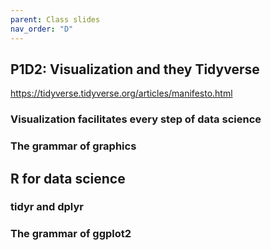 ```yaml
---
parent: Class slides
nav_order: "D"
---
```


## P1D2: Visualization and they Tidyverse

https://tidyverse.tidyverse.org/articles/manifesto.html

### Visualization facilitates every step of data science

### The grammar of graphics

## R for data science

### tidyr and dplyr

### The grammar of ggplot2
